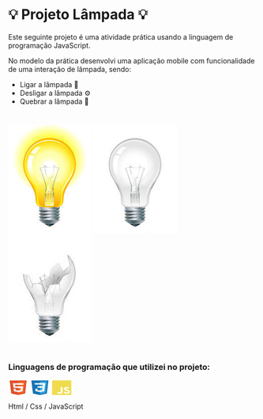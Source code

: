 # 💡 Projeto Lâmpada 💡
Este seguinte projeto é uma atividade prática usando a linguagem de programação JavaScript.

No modelo da prática desenvolvi uma aplicação mobile com funcionalidade de uma interação de lâmpada, sendo: 
- Ligar a lâmpada 🔌
- Desligar a lâmpada ⚙️
- Quebrar a lâmpada 🔨

#

<img alt="LâmpadaLigada" align="center" src="https://github.com/GuilhermeVideira/Projeto-Lampada/blob/master/www/ligada.jpg?raw=true">  <img align="center" alt="LâmpadaDesligada" src="https://github.com/GuilhermeVideira/Projeto-Lampada/blob/master/www/desligada.jpg?raw=true"> <img align="center" alt="LâmpadaQuebrada" src="https://github.com/GuilhermeVideira/Projeto-Lampada/blob/master/www/quebrada.jpg?raw=true">

#

### Linguagens de programação que utilizei no projeto:
<img align="center" alt="HTML" height="30" width="40" src="https://raw.githubusercontent.com/devicons/devicon/master/icons/html5/html5-original.svg"> <img align="center" alt="CSS" height="30" width="40" src="https://raw.githubusercontent.com/devicons/devicon/master/icons/css3/css3-original.svg"> <img align="center" alt="Js" height="30" width="40" src="https://raw.githubusercontent.com/devicons/devicon/master/icons/javascript/javascript-plain.svg">

Html / Css / JavaScript
